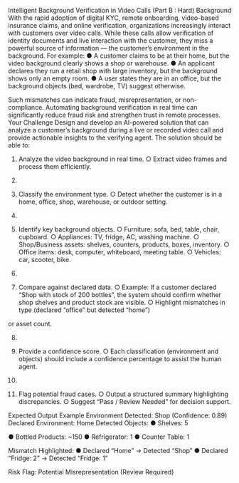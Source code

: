 Intelligent Background Verification in Video Calls (Part B : Hard)
Background
With the rapid adoption of digital KYC, remote onboarding, video-based insurance claims, and
online verification, organizations increasingly interact with customers over video calls. While
these calls allow verification of identity documents and live interaction with the customer, they
miss a powerful source of information — the customer’s environment in the background.
For example:
● A customer claims to be at their home, but the video background clearly shows a shop
or warehouse.
● An applicant declares they run a retail shop with large inventory, but the background
shows only an empty room.
● A user states they are in an office, but the background objects (bed, wardrobe, TV)
suggest otherwise.

Such mismatches can indicate fraud, misrepresentation, or non-compliance. Automating
background verification in real time can significantly reduce fraud risk and strengthen trust in
remote processes.
Your Challenge
Design and develop an AI-powered solution that can analyze a customer’s background during
a live or recorded video call and provide actionable insights to the verifying agent.
The solution should be able to:
1. Analyze the video background in real time.
○ Extract video frames and process them efficiently.
2.
3. Classify the environment type.
○ Detect whether the customer is in a home, office, shop, warehouse, or outdoor
setting.

4.

5. Identify key background objects.
○ Furniture: sofa, bed, table, chair, cupboard.
○ Appliances: TV, fridge, AC, washing machine.
○ Shop/Business assets: shelves, counters, products, boxes, inventory.
○ Office items: desk, computer, whiteboard, meeting table.
○ Vehicles: car, scooter, bike.
6.
7. Compare against declared data.
○ Example: If a customer declared “Shop with stock of
200 bottles”, the system should confirm whether shop shelves and
product stock are visible.
○ Highlight mismatches in type (declared “office” but detected “home”)

or asset count.

8.
9. Provide a confidence score.
○ Each classification (environment and objects) should include a
confidence percentage to assist the human agent.

10.
11. Flag potential fraud cases.
○ Output a structured summary highlighting discrepancies.
○ Suggest “Pass / Review Needed” for decision support.

Expected Output Example
Environment Detected: Shop (Confidence: 0.89)
Declared Environment: Home
Detected Objects:
● Shelves: 5

● Bottled Products: ~150
● Refrigerator: 1
● Counter Table: 1

Mismatch Highlighted:
● Declared “Home” → Detected “Shop”
● Declared “Fridge: 2” → Detected “Fridge: 1”

Risk Flag: Potential Misrepresentation (Review Required)
